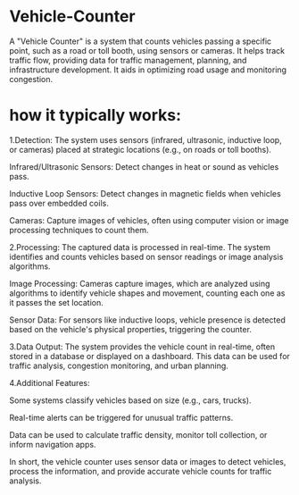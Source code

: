 # Vehicle-Counter
A "Vehicle Counter" is a system that counts vehicles passing a specific point, such as a road or toll booth, using sensors or cameras. It helps track traffic flow, providing data for traffic management, planning, and infrastructure development. It aids in optimizing road usage and monitoring congestion.

# how it typically works:

1.Detection: The system uses sensors (infrared, ultrasonic, inductive loop, or cameras) placed at strategic locations (e.g., on roads or toll booths).

Infrared/Ultrasonic Sensors: Detect changes in heat or sound as vehicles pass.

Inductive Loop Sensors: Detect changes in magnetic fields when vehicles pass over embedded coils.

Cameras: Capture images of vehicles, often using computer vision or image processing techniques to count them.

2.Processing: The captured data is processed in real-time. The system identifies and counts vehicles based on sensor readings or image analysis algorithms.

Image Processing: Cameras capture images, which are analyzed using algorithms to identify vehicle shapes and movement, counting each one as it passes the set location.

Sensor Data: For sensors like inductive loops, vehicle presence is detected based on the vehicle's physical properties, triggering the counter.

3.Data Output: The system provides the vehicle count in real-time, often stored in a database or displayed on a dashboard. This data can be used for traffic analysis, congestion monitoring, and urban planning.

4.Additional Features:

Some systems classify vehicles based on size (e.g., cars, trucks).

Real-time alerts can be triggered for unusual traffic patterns.

Data can be used to calculate traffic density, monitor toll collection, or inform navigation apps.

In short, the vehicle counter uses sensor data or images to detect vehicles, process the information, and provide accurate vehicle counts for traffic analysis.
